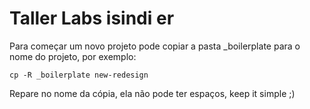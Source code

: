 # Taller Labs isindi er

Para começar um novo projeto pode copiar a pasta _boilerplate para o nome do projeto, por exemplo:
```
cp -R _boilerplate new-redesign
```
Repare no nome da cópia, ela não pode ter espaços, keep it simple ;)